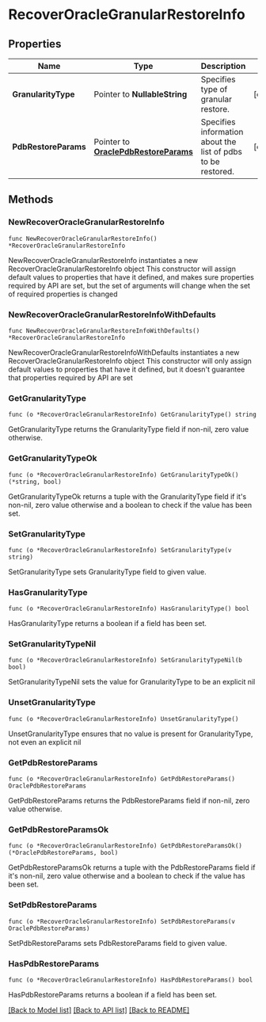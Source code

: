 # RecoverOracleGranularRestoreInfo

## Properties

Name | Type | Description | Notes
------------ | ------------- | ------------- | -------------
**GranularityType** | Pointer to **NullableString** | Specifies type of granular restore. | [optional] 
**PdbRestoreParams** | Pointer to [**OraclePdbRestoreParams**](OraclePdbRestoreParams.md) | Specifies information about the list of pdbs to be restored. | [optional] 

## Methods

### NewRecoverOracleGranularRestoreInfo

`func NewRecoverOracleGranularRestoreInfo() *RecoverOracleGranularRestoreInfo`

NewRecoverOracleGranularRestoreInfo instantiates a new RecoverOracleGranularRestoreInfo object
This constructor will assign default values to properties that have it defined,
and makes sure properties required by API are set, but the set of arguments
will change when the set of required properties is changed

### NewRecoverOracleGranularRestoreInfoWithDefaults

`func NewRecoverOracleGranularRestoreInfoWithDefaults() *RecoverOracleGranularRestoreInfo`

NewRecoverOracleGranularRestoreInfoWithDefaults instantiates a new RecoverOracleGranularRestoreInfo object
This constructor will only assign default values to properties that have it defined,
but it doesn't guarantee that properties required by API are set

### GetGranularityType

`func (o *RecoverOracleGranularRestoreInfo) GetGranularityType() string`

GetGranularityType returns the GranularityType field if non-nil, zero value otherwise.

### GetGranularityTypeOk

`func (o *RecoverOracleGranularRestoreInfo) GetGranularityTypeOk() (*string, bool)`

GetGranularityTypeOk returns a tuple with the GranularityType field if it's non-nil, zero value otherwise
and a boolean to check if the value has been set.

### SetGranularityType

`func (o *RecoverOracleGranularRestoreInfo) SetGranularityType(v string)`

SetGranularityType sets GranularityType field to given value.

### HasGranularityType

`func (o *RecoverOracleGranularRestoreInfo) HasGranularityType() bool`

HasGranularityType returns a boolean if a field has been set.

### SetGranularityTypeNil

`func (o *RecoverOracleGranularRestoreInfo) SetGranularityTypeNil(b bool)`

 SetGranularityTypeNil sets the value for GranularityType to be an explicit nil

### UnsetGranularityType
`func (o *RecoverOracleGranularRestoreInfo) UnsetGranularityType()`

UnsetGranularityType ensures that no value is present for GranularityType, not even an explicit nil
### GetPdbRestoreParams

`func (o *RecoverOracleGranularRestoreInfo) GetPdbRestoreParams() OraclePdbRestoreParams`

GetPdbRestoreParams returns the PdbRestoreParams field if non-nil, zero value otherwise.

### GetPdbRestoreParamsOk

`func (o *RecoverOracleGranularRestoreInfo) GetPdbRestoreParamsOk() (*OraclePdbRestoreParams, bool)`

GetPdbRestoreParamsOk returns a tuple with the PdbRestoreParams field if it's non-nil, zero value otherwise
and a boolean to check if the value has been set.

### SetPdbRestoreParams

`func (o *RecoverOracleGranularRestoreInfo) SetPdbRestoreParams(v OraclePdbRestoreParams)`

SetPdbRestoreParams sets PdbRestoreParams field to given value.

### HasPdbRestoreParams

`func (o *RecoverOracleGranularRestoreInfo) HasPdbRestoreParams() bool`

HasPdbRestoreParams returns a boolean if a field has been set.


[[Back to Model list]](../README.md#documentation-for-models) [[Back to API list]](../README.md#documentation-for-api-endpoints) [[Back to README]](../README.md)


